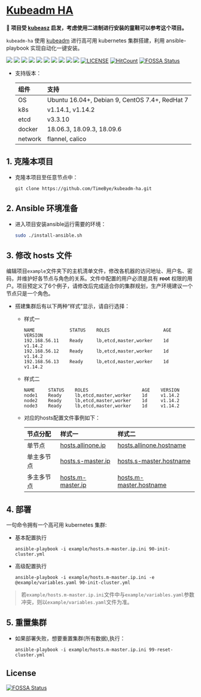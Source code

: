 [Kubeadm HA](https://github.com/TimeBye/kubeadm-ha)
=======

**🎉 项目受 [kubeasz](https://github.com/easzlab/kubeasz) 启发，考虑使用二进制进行安装的童鞋可以参考这个项目。**

`kubeadm-ha` 使用 [kubeadm](https://kubernetes.io/docs/setup/independent/install-kubeadm/) 进行高可用 kubernetes 集群搭建，利用 ansible-playbook 实现自动化一键安装。

[![](https://img.shields.io/badge/Mode-HA-brightgreen.svg?style=flat-square)](https://img.shields.io/badge/Mode-HA-brightgreen.svg?style=flat-square)
[![](https://img.shields.io/badge/Dist-Ubuntu16.04-yellow.svg?style=flat-square)](https://img.shields.io/badge/Dist-Ubuntu16.04-yellow.svg?style=flat-square)
[![](https://img.shields.io/badge/Dist-Debian9-yellow.svg?style=flat-square)](https://img.shields.io/badge/Dist-Debian9-yellow.svg?style=flat-square)
[![](https://img.shields.io/badge/Dist-Centos7-orange.svg?style=flat-square)](https://img.shields.io/badge/Dist-Centos7-orange.svg?style=flat-square)
[![](https://img.shields.io/badge/Dist-RedHat7-orange.svg?style=flat-square)](https://img.shields.io/badge/Dist-RedHat7-orange.svg?style=flat-square)
[![](https://img.shields.io/badge/Proxy-iptables-brightgreen.svg?style=flat-square)](https://img.shields.io/badge/Proxy-iptables-brightgreen.svg?style=flat-square)
[![](https://img.shields.io/badge/Proxy-IPVS-brightgreen.svg?style=flat-square)](https://img.shields.io/badge/Proxy-IPVS-brightgreen.svg?style=flat-square)
[![](https://img.shields.io/badge/DNS-CoreDNS-brightgreen.svg?style=flat-square)](https://img.shields.io/badge/DNS-CoreDNS-brightgreen.svg?style=flat-square)
[![](https://img.shields.io/badge/Net-Flannel-brightgreen.svg?style=flat-square)](https://img.shields.io/badge/Net-Flannel-brightgreen.svg?style=flat-square)
[![](https://img.shields.io/badge/Net-Calico-brightgreen.svg?style=flat-square)](https://img.shields.io/badge/Net-Calico-brightgreen.svg?style=flat-square)
[![LICENSE](https://img.shields.io/badge/license-Anti%20996-blue.svg?style=flat-square)](https://github.com/TimeBye/kubeadm-ha/blob/master/LICENSE)
[![HitCount](http://hits.dwyl.io/timebye/kubeadm-ha.svg)](http://hits.dwyl.io/timebye/kubeadm-ha)
[![FOSSA Status](https://app.fossa.io/api/projects/git%2Bgithub.com%2FTimeBye%2Fkubeadm-ha.svg?type=shield)](https://app.fossa.io/projects/git%2Bgithub.com%2FTimeBye%2Fkubeadm-ha?ref=badge_shield)

- 支持版本：

  |组件|支持|
  |:-|:-|
  |OS|Ubuntu 16.04+, Debian 9, CentOS 7.4+, RedHat 7|
  |k8s|v1.14.1, v1.14.2|
  |etcd|v3.3.10|
  |docker|18.06.3, 18.09.3, 18.09.6|
  |network|flannel, calico|

## 1. 克隆本项目

- 克隆本项目至任意节点中：

    ```
    git clone https://github.com/TimeBye/kubeadm-ha.git
    ```

## 2. Ansible 环境准备

- 进入项目安装ansible运行需要的环境：

    ``` bash
    sudo ./install-ansible.sh
    ```

## 3. 修改 hosts 文件

编辑项目`example`文件夹下的主机清单文件，修改各机器的访问地址、用户名、密码，并维护好各节点与角色的关系。文件中配置的用户必须是具有 **root** 权限的用户。项目预定义了6个例子，请修改后完成适合你的集群规划，生产环境建议一个节点只是一个角色。

- 搭建集群后有以下两种“样式”显示，请自行选择：
    - 样式一
        ```
        NAME             STATUS    ROLES                    AGE    VERSION
        192.168.56.11    Ready     lb,etcd,master,worker    1d     v1.14.2
        192.168.56.12    Ready     lb,etcd,master,worker    1d     v1.14.2
        192.168.56.13    Ready     lb,etcd,master,worker    1d     v1.14.2
        ```

    - 样式二
        ```
        NAME     STATUS    ROLES                    AGE    VERSION
        node1    Ready     lb,etcd,master,worker    1d     v1.14.2
        node2    Ready     lb,etcd,master,worker    1d     v1.14.2
        node3    Ready     lb,etcd,master,worker    1d     v1.14.2
        ```

    - 对应的hosts配置文件事例如下：

        |节点分配|样式一|样式二|
        |:-|:-|:-|
        |单节点|[hosts.allinone.ip](example/hosts.allinone.ip.ini)|[hosts.allinone.hostname](example/hosts.allinone.hostname.ini)|
        |单主多节点|[hosts.s-master.ip](example/hosts.s-master.ip.ini)|[hosts.s-master.hostname](example/hosts.s-master.hostname.ini)|
        |多主多节点|[hosts.m-master.ip](example/hosts.m-master.ip.ini)|[hosts.m-master.hostname](example/hosts.m-master.hostname.ini)|

## 4. 部署

一句命令拥有一个高可用 kubernetes 集群:

- 基本配置执行
    ```
    ansible-playbook -i example/hosts.m-master.ip.ini 90-init-cluster.yml
    ```

- 高级配置执行
    ```
    ansible-playbook -i example/hosts.m-master.ip.ini -e @example/variables.yaml 90-init-cluster.yml
    ```

> 若`example/hosts.m-master.ip.ini`文件中与`example/variables.yaml`参数冲突，则以`example/variables.yaml`文件为准。

## 5. 重置集群

- 如果部署失败，想要重置集群(所有数据),执行：

    ```
    ansible-playbook -i example/hosts.m-master.ip.ini 99-reset-cluster.yml
    ```

## License
[![FOSSA Status](https://app.fossa.io/api/projects/git%2Bgithub.com%2FTimeBye%2Fkubeadm-ha.svg?type=large)](https://app.fossa.io/projects/git%2Bgithub.com%2FTimeBye%2Fkubeadm-ha?ref=badge_large)